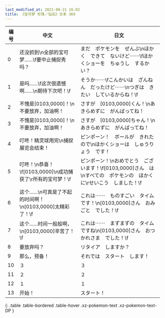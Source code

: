 ```yaml
---
last_modified_at: 2021-08-21 16:02
title: 《宝可梦 珍珠／钻石》文本 369
---
```

| 编号 | 中文 | 日文 |
| ---- | ---- | ---- |
| 0 | 还没抓到\n全部的宝可梦……\f要中止捕捉秀吗？ | まだ　ポケモンを　ぜんぶ\nほかく　できて　ないけど⋯⋯\fほかくショーを　ちゅうし　するかい？ |
| 1 | 是吗……\f这次很遗憾啊……\n期待下次吧！\f | そうか⋯⋯\fこんかいは　ざんねん　だったけど⋯⋯\nつぎは　きたい　しているからね！\f |
| 2 | 不愧是[0103,0000]！\n不要放弃，加油啊！ | さすが　[0103,0000]くん！\nあきらめずに　がんばってね！ |
| 3 | 不愧是[0103,0000]！\n不要放弃，加油啊！ | さすが　[0103,0000]ちゃん！\nあきらめずに　がんばってね！ |
| 4 | 叮咚！精灵球用完\n捕捉展览会结束！ | ピンポーン！　ボールが　きれたので\nほかくショーは　しゅうりょう　です！ |
| 5 | 叮咚！\n恭喜！\f[0103,0000]\n成功捕获了\r所有的宝可梦！\f | ピンポーン！\nおめでとう　ございます！\f[0103,0000]さん　は\nすべての　ポケモンの　ほかくに\rせいこう　しました！\f |
| 6 | 这个……\n可真是了不起的时间啊！\n[0103,0000]太精彩了！\f | これは⋯⋯　ものすごい　タイムです！\n[0103,0000]さん　おみごと　でした！\f |
| 7 | 这个……时间一般般啊，\n[0103,0000]辛苦了！\f | これは⋯⋯　まずまずの　タイムですね\n[0103,0000]さん　おつかれさま　でした！\f |
| 8 | 要放弃吗？ | リタイア　しますか？ |
| 9 | 那么，预备！ | それでは　スタート　します！ |
| 10 | ３ | ３ |
| 11 | ２ | ２ |
| 12 | １ | １ |
| 13 | 开始！ | スタート！ |
{: .table .table-bordered .table-hover .xz-pokemon-text .xz-pokemon-text-DP }